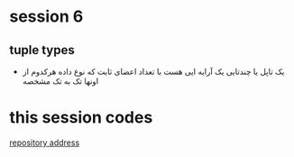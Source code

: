 # session 6
## tuple types
- یک تاپل یا چندتایی یک آرایه ایی هست با تعداد اعضای ثابت
که نوع داده هرکدوم از اونها تک به تک مشخصه

# this session codes
<a href="https://github.com/mahdic200/typescript-tutorial">repository address</a>
